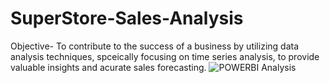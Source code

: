 # SuperStore-Sales-Analysis
Objective-
To contribute to the success of a business by utilizing data analysis techniques, spceically focusing on time series analysis, to provide valuable insights and acurate sales forecasting.
![POWERBI Analysis](https://github.com/Ritika912/SuperStore-Sales-Analysis/assets/147723754/892ea907-9871-439f-bb8c-04ab1ab99d9b)
